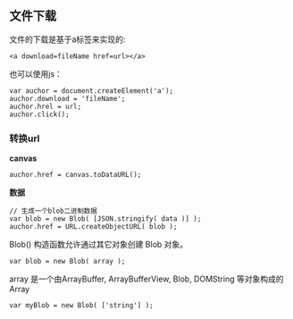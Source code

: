 文件下载
---
文件的下载是基于a标签来实现的:

    <a download=fileName href=url></a> 
也可以使用js：

    var auchor = document.createElement('a');
    auchor.download = 'fileName';
    auchor.hrel = url;
    auchor.click();

###  转换url

**canvas**

    auchor.href = canvas.toDataURL();

**数据**

    // 生成一个blob二进制数据
    var blob = new Blob( [JSON.stringify( data )] );
    auchor.href = URL.createObjectURL( blob );
Blob() 构造函数允许通过其它对象创建 Blob 对象。

    var blob = new Blob( array );
array 是一个由ArrayBuffer, ArrayBufferView, Blob, DOMString 等对象构成的 Array 

    var myBlob = new Blob( ['string'] );


